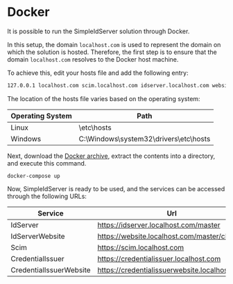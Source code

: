 # Docker

It is possible to run the SimpleIdServer solution through Docker.

In this setup, the domain `localhost.com` is used to represent the domain on which the solution is hosted. Therefore, the first step is to ensure that the domain `localhost.com` resolves to the Docker host machine.

To achieve this, edit your hosts file and add the following entry:

```txt title="hosts"
127.0.0.1 localhost.com scim.localhost.com idserver.localhost.com website.localhost.com credentialissuer.localhost.com credentialissuerwebsite.localhost.com
```

The location of the hosts file varies based on the operating system:

| Operating System | Path                                  |
| ---------------- | ------------------------------------- |
| Linux            | \etc\hosts                            |
| Windows          | C:\Windows\system32\drivers\etc\hosts |

Next, download the [Docker archive](https://github.com/simpleidserver/SimpleIdServer/releases/latest/download/Docker.zip),  extract the contents into a directory, and execute this command.

```batch title="cmd.exe"
docker-compose up
```

Now, SimpleIdServer is ready to be used, and the services can be accessed through the following URLs:

| Service                     | Url                                               |
| --------------------------- | ------------------------------------------------- |
| IdServer                    | https://idserver.localhost.com/master             |
| IdServerWebsite             | https://website.localhost.com/master/clients      |
| Scim                        | https://scim.localhost.com                        |
| CredentialIssuer            | https://credentialissuer.localhost.com            |
| CredentialIssuerWebsite     | https://credentialissuerwebsite.localhost.com     |